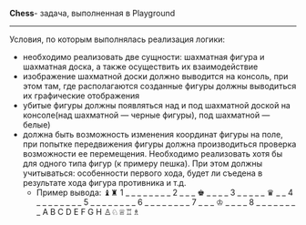 __Chess__- задача, выполненная в Playground
* * * 
Условия, по которым выполнялась реализация логики:
- необходимо реализовать две сущности: шахматная фигура и шахматная доска, а также осуществить их взаимодействие
- изображение шахматной доски должно выводится на консоль, при этом там, где располагаются созданные фигуры должны выводиться их графические отображения
- убитые фигуры должны появляться над и под шахматной доской на консоле(над шахматной — черные фигуры), под шахматной — белые)
- должна быть возможность изменения координат фигуры на поле, при попытке передвижения фигуры должна производиться проверка возможности ее перемещения. Необходимо реализовать хотя бы для одного типа фигур (к примеру пешка). При этом должны учитываться: особенности первого хода, будет ли съедена в результате хода фигура противника и т.д.
    - Пример вывода:
    ♝♜
    1 _ _ _ _ _ _ _ _
    2 _ _ _ ♚ _ _ _ _
    3 _ _ _ _ _ ♛ _ _
    4 _ _ _ _ _ _ _ _
    5 _ _ _ _ _ _ _ _
    6 _ _ _ _ _ _ _ _
    7 _ _ _ ♔ _ _ _ _
    8 _ _ _ _ _ _ _ _
      A B C D E F G H
    ♙♘♕♖♗
